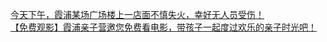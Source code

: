   
[今天下午，霞浦某场广场楼上一店面不慎失火，幸好无人员受伤！](http://www.dianyue.me/archives/664/25clit553iudzixt/)  
[【免费观影】霞浦亲子营邀您免费看电影，带孩子一起度过欢乐的亲子时光吧！](http://www.dianyue.me/archives/667/lnm5cn12w9l0juwn/)